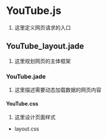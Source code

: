 # YouTube.js
1. 这里定义网页请求的入口
## YouTube_layout.jade
1. 这里规划网页的主体框架
### YouTube.jade
1. 这里描述需要动态加载数据的网页内容
#### YouTube.css
1. 这里设计页面样式
+ layout.css
